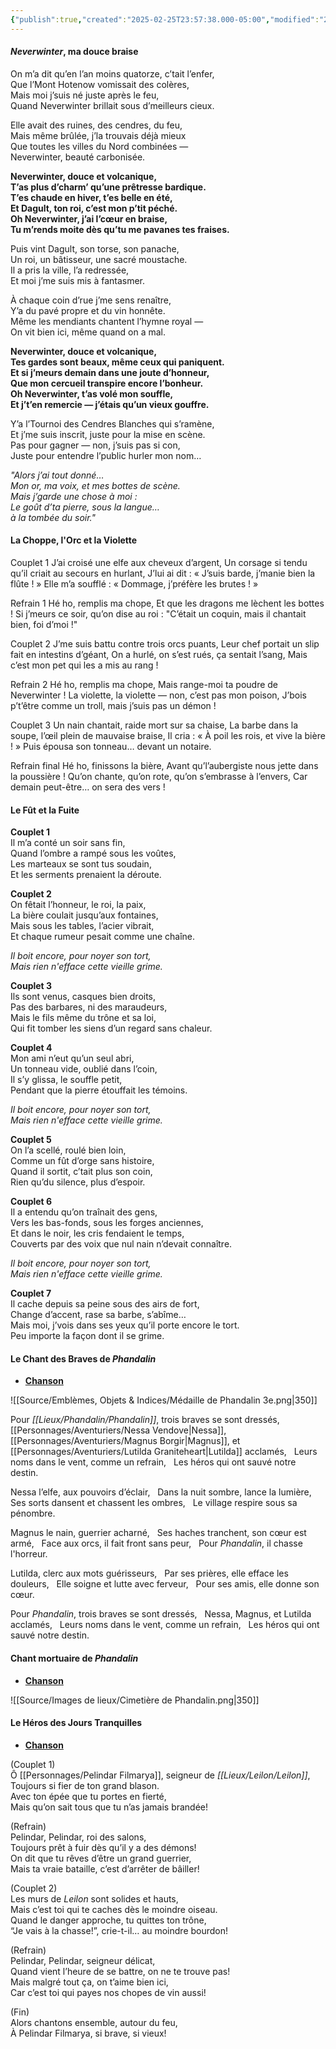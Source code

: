 ```yaml
---
{"publish":true,"created":"2025-02-25T23:57:38.000-05:00","modified":"2025-06-12T20:41:53.444-04:00","cssclasses":""}
---
```


#### *Neverwinter*, ma douce braise

On m’a dit qu’en l’an moins quatorze, c’tait l’enfer,  
Que l’Mont Hotenow vomissait des colères,  
Mais moi j’suis né juste après le feu,  
Quand Neverwinter brillait sous d’meilleurs cieux.

Elle avait des ruines, des cendres, du feu,  
Mais même brûlée, j’la trouvais déjà mieux  
Que toutes les villes du Nord combinées —  
Neverwinter, beauté carbonisée.

**Neverwinter, douce et volcanique,**  
**T’as plus d’charm’ qu’une prêtresse bardique.**  
**T’es chaude en hiver, t’es belle en été,**  
**Et Dagult, ton roi, c’est mon p’tit péché.**  
**Oh Neverwinter, j’ai l’cœur en braise,**  
**Tu m’rends moite dès qu’tu me pavanes tes fraises.**

Puis vint Dagult, son torse, son panache,  
Un roi, un bâtisseur, une sacré moustache.  
Il a pris la ville, l’a redressée,  
Et moi j’me suis mis à fantasmer.

À chaque coin d’rue j’me sens renaître,  
Y’a du pavé propre et du vin honnête.  
Même les mendiants chantent l’hymne royal —  
On vit bien ici, même quand on a mal.

**Neverwinter, douce et volcanique,**  
**Tes gardes sont beaux, même ceux qui paniquent.**  
**Et si j’meurs demain dans une joute d’honneur,**  
**Que mon cercueil transpire encore l’bonheur.**  
**Oh Neverwinter, t’as volé mon souffle,**  
**Et j’t’en remercie — j’étais qu’un vieux gouffre.**

Y’a l’Tournoi des Cendres Blanches qui s’ramène,  
Et j’me suis inscrit, juste pour la mise en scène.  
Pas pour gagner — non, j’suis pas si con,  
Juste pour entendre l’public hurler mon nom…

_"Alors j’ai tout donné…  
Mon or, ma voix, et mes bottes de scène.  
Mais j’garde une chose à moi :  
Le goût d’ta pierre, sous la langue…  
à la tombée du soir."_

#### La Choppe, l'Orc et la Violette

Couplet 1
J’ai croisé une elfe aux cheveux d’argent,
Un corsage si tendu qu’il criait au secours en hurlant,
J’lui ai dit : « J’suis barde, j’manie bien la flûte ! »
Elle m’a soufflé : « Dommage, j’préfère les brutes ! »

Refrain 1
Hé ho, remplis ma chope,
Et que les dragons me lèchent les bottes !
Si j’meurs ce soir, qu’on dise au roi :
"C’était un coquin, mais il chantait bien, foi d’moi !"

Couplet 2
J’me suis battu contre trois orcs puants,
Leur chef portait un slip fait en intestins d’géant,
On a hurlé, on s’est rués, ça sentait l’sang,
Mais c’est mon pet qui les a mis au rang !

Refrain 2
Hé ho, remplis ma chope,
Mais range-moi ta poudre de Neverwinter !
La violette, la violette — non, c’est pas mon poison,
J’bois p’t’être comme un troll, mais j’suis pas un démon !

Couplet 3
Un nain chantait, raide mort sur sa chaise,
La barbe dans la soupe, l’œil plein de mauvaise braise,
Il cria : « À poil les rois, et vive la bière ! »
Puis épousa son tonneau… devant un notaire.

Refrain final
Hé ho, finissons la bière,
Avant qu’l’aubergiste nous jette dans la poussière !
Qu’on chante, qu’on rote, qu’on s’embrasse à l’envers,
Car demain peut-être… on sera des vers !

#### Le Fût et la Fuite

**Couplet 1**  
Il m’a conté un soir sans fin,  
Quand l’ombre a rampé sous les voûtes,  
Les marteaux se sont tus soudain,  
Et les serments prenaient la déroute.

**Couplet 2**  
On fêtait l’honneur, le roi, la paix,  
La bière coulait jusqu’aux fontaines,  
Mais sous les tables, l’acier vibrait,  
Et chaque rumeur pesait comme une chaîne.

_Il boit encore, pour noyer son tort,_  
_Mais rien n'efface cette vieille grime._ 

**Couplet 3**  
Ils sont venus, casques bien droits,  
Pas des barbares, ni des maraudeurs,  
Mais le fils même du trône et sa loi,  
Qui fit tomber les siens d’un regard sans chaleur.

**Couplet 4**  
Mon ami n’eut qu’un seul abri,  
Un tonneau vide, oublié dans l’coin,  
Il s’y glissa, le souffle petit,  
Pendant que la pierre étouffait les témoins.

_Il boit encore, pour noyer son tort,_  
_Mais rien n'efface cette vieille grime._ 

**Couplet 5**  
On l’a scellé, roulé bien loin,  
Comme un fût d’orge sans histoire,  
Quand il sortit, c’tait plus son coin,  
Rien qu’du silence, plus d’espoir.

**Couplet 6**  
Il a entendu qu’on traînait des gens,  
Vers les bas-fonds, sous les forges anciennes,  
Et dans le noir, les cris fendaient le temps,  
Couverts par des voix que nul nain n’devait connaître.

_Il boit encore, pour noyer son tort,_  
_Mais rien n'efface cette vieille grime._ 

**Couplet 7**  
Il cache depuis sa peine sous des airs de fort,  
Change d’accent, rase sa barbe, s’abîme…  
Mais moi, j’vois dans ses yeux qu’il porte encore le tort.  
Peu importe la façon dont il se grime.


#### Le Chant des Braves de *Phandalin*

- **[Chanson](https://suno.com/song/fe3d31a7-17d6-458c-85f8-69fdced4e008)**

![[Source/Emblèmes, Objets & Indices/Médaille de Phandalin 3e.png|350]]

Pour *[[Lieux/Phandalin/Phandalin]]*, trois braves se sont dressés,  
[[Personnages/Aventuriers/Nessa Vendove\|Nessa]], [[Personnages/Aventuriers/Magnus Borgir\|Magnus]], et [[Personnages/Aventuriers/Lutilda Graniteheart\|Lutilda]] acclamés,  
Leurs noms dans le vent, comme un refrain,  
Les héros qui ont sauvé notre destin.

Nessa l’elfe, aux pouvoirs d’éclair,  
Dans la nuit sombre, lance la lumière,  
Ses sorts dansent et chassent les ombres,  
Le village respire sous sa pénombre.

Magnus le nain, guerrier acharné,  
Ses haches tranchent, son cœur est armé,  
Face aux orcs, il fait front sans peur,  
Pour *Phandalin*, il chasse l'horreur.

Lutilda, clerc aux mots guérisseurs,  
Par ses prières, elle efface les douleurs,  
Elle soigne et lutte avec ferveur,  
Pour ses amis, elle donne son cœur.

Pour *Phandalin*, trois braves se sont dressés,  
Nessa, Magnus, et Lutilda acclamés,  
Leurs noms dans le vent, comme un refrain,  
Les héros qui ont sauvé notre destin.

#### Chant mortuaire de *Phandalin*

 - **[Chanson](https://suno.com/song/1dfa44ba-18ad-4015-ae69-7035017d338a)**

![[Source/Images de lieux/Cimetière de Phandalin.png|350]]


#### Le Héros des Jours Tranquilles

- **[Chanson](https://suno.com/song/8ce6514b-4c29-41f0-b15b-b047fa356ace)**

(Couplet 1)  
Ô [[Personnages/Pelindar Filmarya]], seigneur de *[[Lieux/Leilon/Leilon]]*,  
Toujours si fier de ton grand blason.  
Avec ton épée que tu portes en fierté,  
Mais qu’on sait tous que tu n’as jamais brandée!

(Refrain)  
Pelindar, Pelindar, roi des salons,  
Toujours prêt à fuir dès qu’il y a des démons!  
On dit que tu rêves d’être un grand guerrier,  
Mais ta vraie bataille, c’est d’arrêter de bâiller!

(Couplet 2)  
Les murs de *Leilon* sont solides et hauts,  
Mais c’est toi qui te caches dès le moindre oiseau.  
Quand le danger approche, tu quittes ton trône,  
“Je vais à la chasse!”, crie-t-il… au moindre bourdon!

(Refrain)  
Pelindar, Pelindar, seigneur délicat,  
Quand vient l’heure de se battre, on ne te trouve pas!  
Mais malgré tout ça, on t’aime bien ici,  
Car c’est toi qui payes nos chopes de vin aussi!

(Fin)  
Alors chantons ensemble, autour du feu,  
À Pelindar Filmarya, si brave, si vieux!

